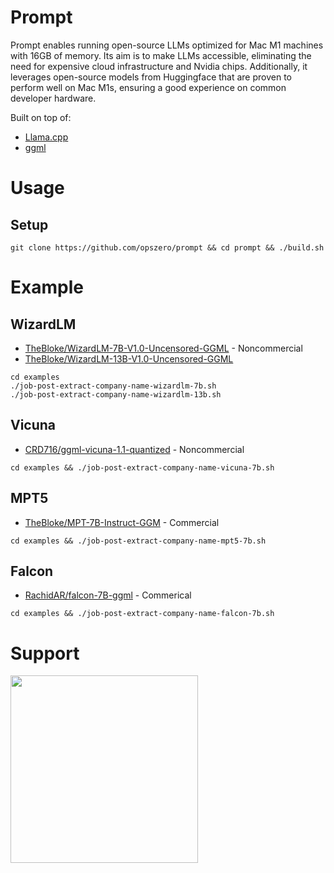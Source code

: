 # Prompt

Prompt enables running open-source LLMs optimized for Mac M1 machines with 16GB
of memory. Its aim is to make LLMs accessible, eliminating the need for
expensive cloud infrastructure and Nvidia chips. Additionally, it leverages
open-source models from Huggingface that are proven to perform well on Mac M1s,
ensuring a good experience on common developer hardware.

Built on top of:

- [Llama.cpp](https://github.com/ggerganov/llama.cpp)
- [ggml](https://github.com/ggerganov/ggml)

# Usage

## Setup

```
git clone https://github.com/opszero/prompt && cd prompt && ./build.sh
```

# Example

## WizardLM

- [TheBloke/WizardLM-7B-V1.0-Uncensored-GGML](https://huggingface.co/TheBloke/WizardLM-7B-V1.0-Uncensored-GGML/resolve/main/wizardlm-7b-v1.0-uncensored.ggmlv3.q4_1.bin) - Noncommercial
- [TheBloke/WizardLM-13B-V1.0-Uncensored-GGML](https://huggingface.co/TheBloke/WizardLM-13B-V1.0-Uncensored-GGML/resolve/main/wizardlm-13b-v1.0-uncensored.ggmlv3.q4_1.bin)

```
cd examples
./job-post-extract-company-name-wizardlm-7b.sh
./job-post-extract-company-name-wizardlm-13b.sh
```

## Vicuna

- [CRD716/ggml-vicuna-1.1-quantized](https://huggingface.co/CRD716/ggml-vicuna-1.1-quantized) - Noncommercial

```
cd examples && ./job-post-extract-company-name-vicuna-7b.sh
```

## MPT5

- [TheBloke/MPT-7B-Instruct-GGM](https://huggingface.co/TheBloke/MPT-7B-Instruct-GGML) - Commercial

```
cd examples && ./job-post-extract-company-name-mpt5-7b.sh
```

## Falcon

- [RachidAR/falcon-7B-ggml](https://huggingface.co/RachidAR/falcon-7B-ggml) - Commerical

```
cd examples && ./job-post-extract-company-name-falcon-7b.sh
```

# Support

<a href="https://www.opszero.com"><img src="https://media.opszero.com/insights/brands/logo/2023/04/26/02/04/12/opsZero_logo.svg" width="300px"/></a>
